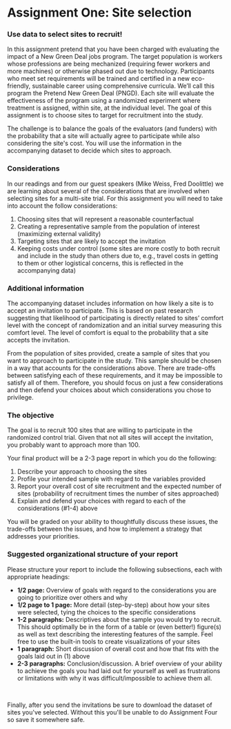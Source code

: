 # Assignment One: Site selection
### Use data to select sites to recruit!
In this assignment pretend that you have been charged with evaluating the impact of a New Green Deal jobs program. The target population is  workers whose professions are being mechanized (requiring fewer workers and more machines) or otherwise phased out due to technology. Participants who meet set requirements will be trained and certified in a new eco-friendly, sustainable career using comprehensive curricula. We’ll call this program the Pretend New Green Deal (PNGD). Each site will evaluate the effectiveness of the program using a randomized experiment where treatment is assigned, within site, at the individual level. The goal of this assignment is to choose sites to target for recruitment into the study.

The challenge is to balance the goals of the evaluators (and funders) with the probability that a site will actually agree to participate while also considering the site's cost. You will use the information in the accompanying dataset to decide which sites to approach.



### Considerations
In our readings and from our guest speakers (Mike Weiss, Fred Doolittle) we are learning about several of the considerations that are involved when selecting sites for a multi-site trial. For this assignment you will need to take into account the follow considerations:

1. Choosing sites that will represent a reasonable counterfactual  
2. Creating a representative sample from the population of interest (maximizing external validity)  
3. Targeting sites that are likely to accept the invitation  
4. Keeping costs under control (some sites are more costly to both recruit and include in the study than others due to, e.g., travel costs in getting to them or other logistical concerns, this is reflected in the accompanying data)


### Additional information 
The accompanying dataset includes information on how likely a site is to accept an invitation to participate. This is based on past research suggesting that likelihood of participating is directly related to sites’ comfort level with the concept of randomization and an initial survey measuring this comfort level. The level of comfort is equal to the probability that a site accepts the invitation. 

From the population of sites provided, create a sample of sites that you want to approach to participate in the study.  This sample should be chosen in a way that accounts for the considerations above. There are trade-offs between satisfying each of these requirements, and it may be impossible to satisfy all of them. Therefore, you should focus on just a few considerations and then defend your choices about which considerations you chose to privilege.


### The objective
The goal is to recruit 100 sites that are willing to participate in the randomized control trial.  Given that not all sites will accept the invitation, you probably want to approach more than 100.

Your final product will be a 2-3 page report in which you do the following:

1. Describe your approach to choosing the sites  
2. Profile your intended sample with regard to the variables provided  
3. Report your overall cost of site recruitment and the expected number of sites (probability of recruitment times the number of sites approached)  
4. Explain and defend your choices with regard to each of the considerations (#1-4) above  

You will be graded on your ability to thoughtfully discuss these issues, the trade-offs between the issues, and how to implement a strategy that addresses your priorities.


### Suggested organizational structure of your report
Please structure your report to include the following subsections, each with appropriate headings:  

- **1/2 page:** Overview of goals with regard to the considerations you are going to prioritize over others and why 
- **1/2 page to 1 page:** More detail (step-by-step) about how your sites were selected, tying the choices to the specific considerations
- **1-2 paragraphs:** Descriptives about the sample you would try to recruit. This should optimally be in the form of a table or (even better!) figure(s) as well as text describing the interesting features of the sample. Feel free to use the built-in tools to create visualizations of your sites
- **1 paragraph:** Short discussion of overall cost and how that fits with the goals laid out in (1) above
- **2-3 paragraphs:** Conclusion/discussion. A brief overview of your ability to achieve the goals you had laid out for yourself as well as frustrations or limitations with why it was difficult/impossible to achieve them all.  

<br>

Finally, after you send the invitations be sure to download the dataset of sites you've selected. Without this you'll be unable to do Assignment Four so save it somewhere safe. 

<br>
<br>
<br>